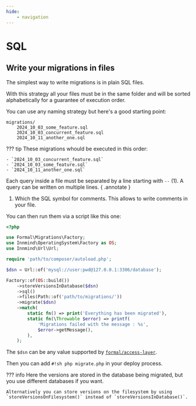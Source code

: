 ```yaml
---
hide:
    - navigation
---
```


# SQL

## Write your migrations in files

The simplest way to write migrations is in plain SQL files.

With this strategy all your files must be in the same folder and will be sorted alphabetically for a guarantee of execution order.

You can use any naming strategy but here's a good starting point:

```
migrations/
    2024_10_03_some_feature.sql
    2024_10_03_concurrent_feature.sql
    2024_10_11_another_one.sql
```

??? tip
    These migrations whould be executed in this order:

    - `2024_10_03_concurrent_feature.sql`
    - `2024_10_03_some_feature.sql`
    - `2024_10_11_another_one.sql`

Each query inside a file must be separated by a line starting with `--` (1). A query can be written on multiple lines.
{ .annotate }

1. Which the SQL symbol for comments. This allows to write comments in your file.

You can then run them via a script like this one:

```php title="migrate.php"
<?php

use Formal\Migrations\Factory;
use Innmind\OperatingSystem\Factory as OS;
use Innmind\Url\Url;

require 'path/to/composer/autoload.php';

$dsn = Url::of('mysql://user:pwd@127.0.0.1:3306/database');

Factory::of(OS::build())
    ->storeVersionsInDatabase($dsn)
    ->sql()
    ->files(Path::of('path/to/migrations/'))
    ->migrate($dsn)
    ->match(
        static fn() => print('Everything has been migrated'),
        static fn(\Throwable $error) => printf(
            'Migrations failed with the message : %s',
            $error->getMessage(),
        ),
    );
```

The `$dsn` can be any value supported by [`formal/access-layer`](https://formal-php.github.io/access-layer/).

Then you can add `#!sh php migrate.php` in your deploy process.

??? info
    Here the versions are stored in the database being migrated, but you use different databases if you want.

    Alternatively you can store versions on the filesystem by using `storeVersionsOnFilesystem()` instead of `storeVersionsInDatabase()`.
